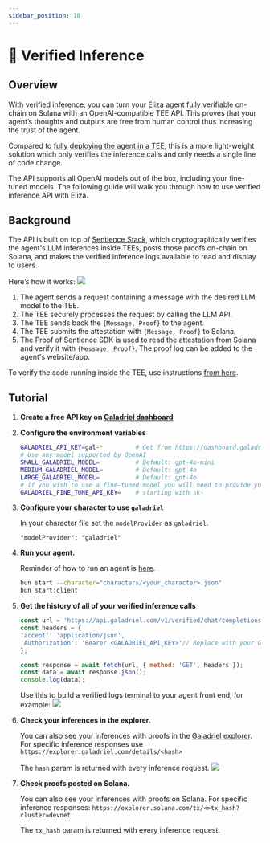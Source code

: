 ```yaml
---
sidebar_position: 18
---
```


# 🪪 Verified Inference

## Overview

With verified inference, you can turn your Eliza agent fully verifiable on-chain on Solana with an OpenAI-compatible TEE API. This proves that your agent’s thoughts and outputs are free from human control thus increasing the trust of the agent. 

Compared to [fully deploying the agent in a TEE](https://elizaos.github.io/eliza/docs/advanced/eliza-in-tee/), this is a more light-weight solution which only verifies the inference calls and only needs a single line of code change. 

The API supports all OpenAI models out of the box, including your fine-tuned models. The following guide will walk you through how to use verified inference API with Eliza. 

## Background

The API is built on top of [Sentience Stack](https://github.com/galadriel-ai/Sentience), which cryptographically verifies the agent's LLM inferences inside TEEs, posts those proofs on-chain on Solana, and makes the verified inference logs available to read and display to users.

Here’s how it works:
![](https://i.imgur.com/SNwSHam.png)

1. The agent sends a request containing a message with the desired LLM model to the TEE.  
2. The TEE securely processes the request by calling the LLM API.  
3. The TEE sends back the `{Message, Proof}` to the agent.  
4. The TEE submits the attestation with `{Message, Proof}` to Solana.  
5. The Proof of Sentience SDK is used to read the attestation from Solana and verify it with `{Message, Proof}`. The proof log can be added to the agent's website/app.

To verify the code running inside the TEE, use instructions [from here](https://github.com/galadriel-ai/sentience/tree/main/verified-inference/verify).

## Tutorial

1. **Create a free API key on [Galadriel dashboard](https://dashboard.galadriel.com/login)**
2. **Configure the environment variables**
    ```bash
    GALADRIEL_API_KEY=gal-*         # Get from https://dashboard.galadriel.com/
    # Use any model supported by OpenAI
    SMALL_GALADRIEL_MODEL=          # Default: gpt-4o-mini
    MEDIUM_GALADRIEL_MODEL=         # Default: gpt-4o
    LARGE_GALADRIEL_MODEL=          # Default: gpt-4o
    # If you wish to use a fine-tuned model you will need to provide your own OpenAI API key
    GALADRIEL_FINE_TUNE_API_KEY=    # starting with sk-
    ```
3. **Configure your character to use `galadriel`**

    In your character file set the `modelProvider` as `galadriel`.
    ```
    "modelProvider": "galadriel"
    ```
4. **Run your agent.**

    Reminder of how to run an agent is [here](https://elizaos.github.io/eliza/docs/quickstart/#create-your-first-agent).
    ```bash
    bun start --character="characters/<your_character>.json"
    bun start:client
    ```
5. **Get the history of all of your verified inference calls**
    ```javascript
    const url = 'https://api.galadriel.com/v1/verified/chat/completions?limit=100&filter=mine';
    const headers = {
    'accept': 'application/json',
    'Authorization': 'Bearer <GALADRIEL_API_KEY>'// Replace with your Galadriel API key
    };
    
    const response = await fetch(url, { method: 'GET', headers });
    const data = await response.json();
    console.log(data);
    ```
    
    Use this to build a verified logs terminal to your agent front end, for example:
![](https://i.imgur.com/yejIlao.png)

6. **Check your inferences in the explorer.**

    You can also see your inferences with proofs in the [Galadriel explorer](https://explorer.galadriel.com/).  For specific inference responses use `https://explorer.galadriel.com/details/<hash>` 
    
    The `hash` param is returned with every inference request.
    ![](https://i.imgur.com/QazDxbE.png)

7. **Check proofs posted on Solana.**

    You can also see your inferences with proofs on Solana. For specific inference responses: `https://explorer.solana.com/tx/<>tx_hash?cluster=devnet` 

    The `tx_hash` param is returned with every inference request.

